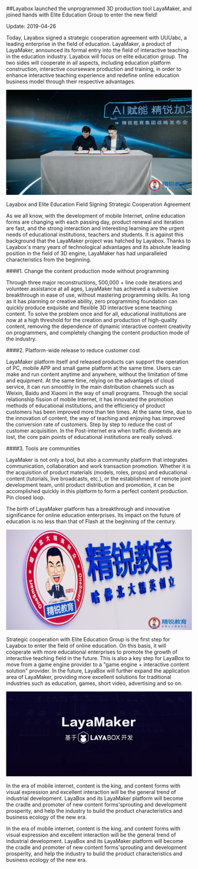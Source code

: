 ##Layabox launched the unprogrammed 3D production tool LayaMaker, and joined hands with Elite Education Group to enter the new field!

Update: 2019-04-26

Today, Layabox signed a strategic cooperation agreement with UUUabc, a leading enterprise in the field of education. LayaMaker, a product of LayaMaker, announced its formal entry into the field of interactive teaching in the education industry. Layabox will focus on elite education group. The two sides will cooperate in all aspects, including education platform construction, interactive courseware production and training, in order to enhance interactive teaching experience and redefine online education business model through their respective advantages.



![img](img/1.jpg) 


Layabox and Elite Education Field Signing Strategic Cooperation Agreement



As we all know, with the development of mobile Internet, online education forms are changing with each passing day, product renewal and iteration are fast, and the strong interaction and interesting learning are the urgent needs of educational institutions, teachers and students. It is against this background that the LayaMaker project was hatched by Layabox. Thanks to Layabox's many years of technological advantages and its absolute leading position in the field of 3D engine, LayaMaker has had unparalleled characteristics from the beginning.

####1. Change the content production mode without programming

Through three major reconstructions, 500,000 + line code iterations and volunteer assistance at all ages, LayaMaker has achieved a subversive breakthrough in ease of use, without mastering programming skills. As long as it has planning or creative ability, zero programming foundation can quickly produce exquisite and flexible 3D interactive scene teaching content. To solve the problem once and for all, educational institutions are now at a high threshold for the creation and production of high-quality content, removing the dependence of dynamic interactive content creativity on programmers, and completely changing the content production mode of the industry.



####2. Platform-wide release to reduce customer cost

LayaMaker platform itself and released products can support the operation of PC, mobile APP and small game platform at the same time. Users can make and run content anytime and anywhere, without the limitation of time and equipment. At the same time, relying on the advantages of cloud service, it can run smoothly in the main distribution channels such as Weixin, Baidu and Xiaomi in the way of small programs. Through the social relationship fission of mobile Internet, it has innovated the promotion methods of educational institutions, and the efficiency of product customers has been improved more than ten times. At the same time, due to the innovation of content, the way of teaching and enjoying has improved the conversion rate of customers. Step by step to reduce the cost of customer acquisition. In the Post-internet era when traffic dividends are lost, the core pain points of educational institutions are really solved.



####3. Tools are communities

LayaMaker is not only a tool, but also a community platform that integrates communication, collaboration and work transaction promotion. Whether it is the acquisition of product materials (models, roles, props) and educational content (tutorials, live broadcasts, etc.), or the establishment of remote joint development team, until product distribution and promotion, it can be accomplished quickly in this platform to form a perfect content production. Pin closed loop.



The birth of LayaMaker platform has a breakthrough and innovative significance for online education enterprises. Its impact on the future of education is no less than that of Flash at the beginning of the century.

![图2](img/2.jpg)



Strategic cooperation with Elite Education Group is the first step for Layabox to enter the field of online education. On this basis, it will cooperate with more educational enterprises to promote the growth of interactive teaching field in the future. This is also a key step for LayaBox to move from a game engine provider to a "game engine + interactive content solution" provider. In the future, LayaBox will further expand the application area of LayaMaker, providing more excellent solutions for traditional industries such as education, games, short video, advertising and so on.



![img](img/3.png) 




In the era of mobile internet, content is the king, and content forms with visual expression and excellent interaction will be the general trend of industrial development. LayaBox and its LayaMaker platform will become the cradle and promoter of new content forms'sprouting and development prosperity, and help the industry to build the product characteristics and business ecology of the new era.







In the era of mobile internet, content is the king, and content forms with visual expression and excellent interaction will be the general trend of industrial development. LayaBox and its LayaMaker platform will become the cradle and promoter of new content forms'sprouting and development prosperity, and help the industry to build the product characteristics and business ecology of the new era.